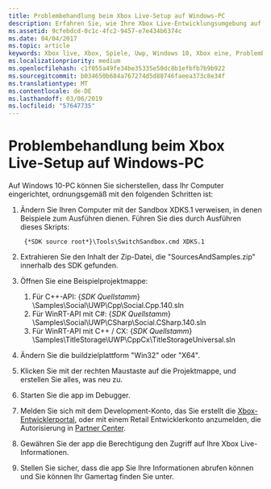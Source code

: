```yaml
---
title: Problembehandlung beim Xbox Live-Setup auf Windows-PC
description: Erfahren Sie, wie Ihre Xbox Live-Entwicklungsumgebung auf einem Windows-PC zu beheben.
ms.assetid: 9cfebdcd-0c1c-4fc2-9457-e7e434b6374c
ms.date: 04/04/2017
ms.topic: article
keywords: Xbox live, Xbox, Spiele, Uwp, Windows 10, Xbox eine, Problembehandlung
ms.localizationpriority: medium
ms.openlocfilehash: c1f055a49fe34be35335e50dc8b1efbfb7b9b922
ms.sourcegitcommit: b034650b684a767274d5d88746faeea373c8e34f
ms.translationtype: MT
ms.contentlocale: de-DE
ms.lasthandoff: 03/06/2019
ms.locfileid: "57647735"
---
```

# <a name="troubleshooting-xbox-live-setup-on-windows-pc"></a>Problembehandlung beim Xbox Live-Setup auf Windows-PC

Auf Windows 10-PC können Sie sicherstellen, dass Ihr Computer eingerichtet, ordnungsgemäß mit den folgenden Schritten ist:

1. Ändern Sie Ihren Computer mit der Sandbox XDKS.1 verweisen, in denen Beispiele zum Ausführen dienen.  Führen Sie dies durch Ausführen dieses Skripts:

        {*SDK source root*}\Tools\SwitchSandbox.cmd XDKS.1

1. Extrahieren Sie den Inhalt der Zip-Datei, die "SourcesAndSamples.zip" innerhalb des SDK gefunden.
1. Öffnen Sie eine Beispielprojektmappe:
    1. Für C++-API: {*SDK Quellstamm*} \Samples\Social\UWP\Cpp\Social.Cpp.140.sln
    1. Für WinRT-API mit C#: {*SDK Quellstamm*} \Samples\Social\UWP\CSharp\Social.CSharp.140.sln
    1. Für WinRT-API mit C++ / CX: {*SDK Quellstamm*} \Samples\TitleStorage\UWP\CppCx\TitleStorageUniversal.sln
1. Ändern Sie die buildzielplattform "Win32" oder "X64".
1. Klicken Sie mit der rechten Maustaste auf die Projektmappe, und erstellen Sie alles, was neu zu.
1. Starten Sie die app im Debugger.
1. Melden Sie sich mit dem Development-Konto, das Sie erstellt die [Xbox-Entwicklerportal](https://xdp.xboxlive.com), oder mit einem Retail Entwicklerkonto anzumelden, die Autorisierung in [Partner Center](https://partner.microsoft.com/dashboard).
1. Gewähren Sie der app die Berechtigung den Zugriff auf Ihre Xbox Live-Informationen.
1. Stellen Sie sicher, dass die app Sie Ihre Informationen abrufen können und Sie können Ihr Gamertag finden Sie unter.